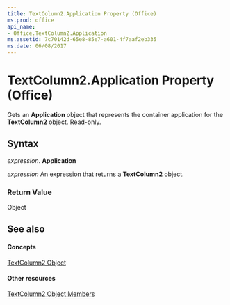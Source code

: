 ```yaml
---
title: TextColumn2.Application Property (Office)
ms.prod: office
api_name:
- Office.TextColumn2.Application
ms.assetid: 7c70142d-65e8-85e7-a601-4f7aaf2eb335
ms.date: 06/08/2017
---
```



# TextColumn2.Application Property (Office)

Gets an  **Application** object that represents the container application for the **TextColumn2** object. Read-only.


## Syntax

 _expression_. **Application**

 _expression_ An expression that returns a **TextColumn2** object.


### Return Value

Object


## See also


#### Concepts


[TextColumn2 Object](textcolumn2-object-office.md)
#### Other resources


[TextColumn2 Object Members](textcolumn2-members-office.md)

